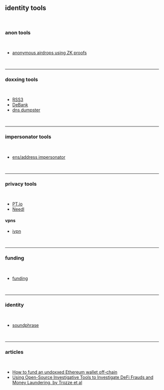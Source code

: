 ## identity tools

<br>

### anon tools

<br>

* [anonymous airdrops using ZK proofs](https://github.com/stealthdrop/stealthdrop)


<br>

---

### doxxing tools

<br>

* [RSS3](https://rss3.io/)
* [DeBank](https://debank.com/)
* [dns dumpster](https://dnsdumpster.com/)


<br>

----

### impersonator tools

<br>

* [ens/address impersonator](https://www.impersonator.xyz/)


<br>


---

### privacy tools

<br>

* [PT.io](https://www.privacytools.io/)
* [Needl](https://github.com/eth0izzle/Needl)

#### vpns

* [ivpn](https://www.ivpn.net/)

<br>

---

### funding

<br>

* [funding](https://changenow.io/)

<br>

----

### identity

<br>

* [soundphrase](https://highbyte.glitch.me/)

<br>

---

### articles

<br>

* [How to fund an undoxxed Ethereum wallet off-chain](https://mirror.xyz/xanny.eth/SGxwfVQ75831z5vFaS1LrlatUJEhxBvZ2cyTvAdCD0k)
* [Using Open-Source Investigative Tools to Investigate DeFi Frauds and Money Laundering, by Trozze et al](https://arxiv.org/pdf/2303.00810.pdf)
